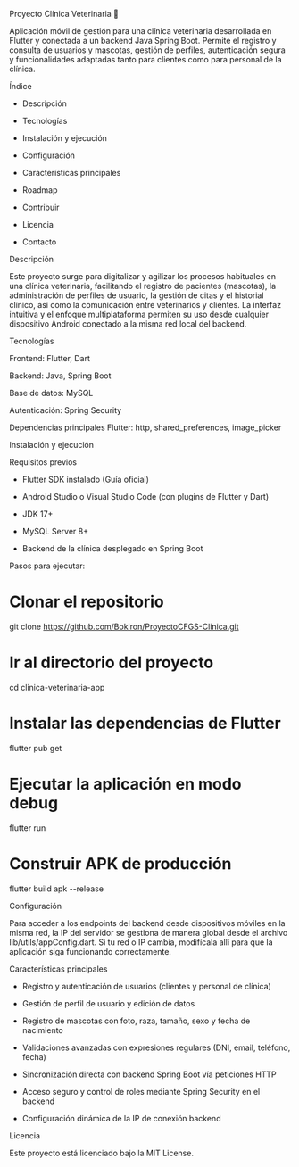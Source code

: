 Proyecto Clínica Veterinaria 🐾

Aplicación móvil de gestión para una clínica veterinaria desarrollada en Flutter y conectada a un backend Java Spring Boot. Permite el registro y consulta de usuarios y mascotas, gestión de perfiles, 
autenticación segura y funcionalidades adaptadas tanto para clientes como para personal de la clínica.

Índice

  - Descripción

  - Tecnologías

  - Instalación y ejecución

  - Configuración

  - Características principales

  - Roadmap

  - Contribuir

  - Licencia

  - Contacto

Descripción

Este proyecto surge para digitalizar y agilizar los procesos habituales en una clínica veterinaria, facilitando el registro de pacientes (mascotas), la administración de perfiles de usuario, 
la gestión de citas y el historial clínico, así como la comunicación entre veterinarios y clientes. La interfaz intuitiva y el enfoque multiplataforma permiten su uso desde cualquier dispositivo Android conectado 
a la misma red local del backend.

Tecnologías

Frontend: Flutter, Dart

Backend: Java, Spring Boot

Base de datos: MySQL

Autenticación: Spring Security

Dependencias principales Flutter: http, shared_preferences, image_picker

Instalación y ejecución

Requisitos previos

  - Flutter SDK instalado (Guía oficial)

  - Android Studio o Visual Studio Code (con plugins de Flutter y Dart)

  - JDK 17+

  - MySQL Server 8+

  - Backend de la clínica desplegado en Spring Boot

Pasos para ejecutar:

# Clonar el repositorio
git clone https://github.com/Bokiron/ProyectoCFGS-Clinica.git

# Ir al directorio del proyecto
cd clinica-veterinaria-app

# Instalar las dependencias de Flutter
flutter pub get

# Ejecutar la aplicación en modo debug
flutter run

# Construir APK de producción
flutter build apk --release

Configuración

Para acceder a los endpoints del backend desde dispositivos móviles en la misma red, la IP del servidor se gestiona de manera global desde el archivo lib/utils/appConfig.dart. Si tu red o IP cambia, modifícala allí para que la aplicación siga funcionando correctamente.

Características principales

  - Registro y autenticación de usuarios (clientes y personal de clínica)

  - Gestión de perfil de usuario y edición de datos

  - Registro de mascotas con foto, raza, tamaño, sexo y fecha de nacimiento

  - Validaciones avanzadas con expresiones regulares (DNI, email, teléfono, fecha)

  - Sincronización directa con backend Spring Boot vía peticiones HTTP

  - Acceso seguro y control de roles mediante Spring Security en el backend

  - Configuración dinámica de la IP de conexión backend

Licencia

Este proyecto está licenciado bajo la MIT License.




